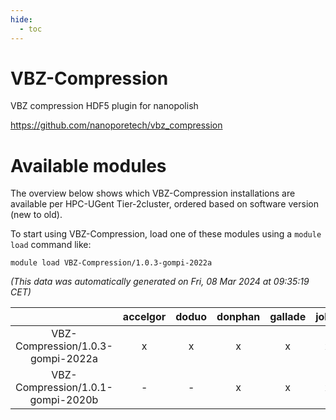 ```yaml
---
hide:
  - toc
---
```


VBZ-Compression
===============


VBZ compression HDF5 plugin for nanopolish

https://github.com/nanoporetech/vbz_compression
# Available modules


The overview below shows which VBZ-Compression installations are available per HPC-UGent Tier-2cluster, ordered based on software version (new to old).

To start using VBZ-Compression, load one of these modules using a `module load` command like:

```shell
module load VBZ-Compression/1.0.3-gompi-2022a
```

*(This data was automatically generated on Fri, 08 Mar 2024 at 09:35:19 CET)*  

| |accelgor|doduo|donphan|gallade|joltik|skitty|
| :---: | :---: | :---: | :---: | :---: | :---: | :---: |
|VBZ-Compression/1.0.3-gompi-2022a|x|x|x|x|x|x|
|VBZ-Compression/1.0.1-gompi-2020b|-|-|x|x|x|x|
